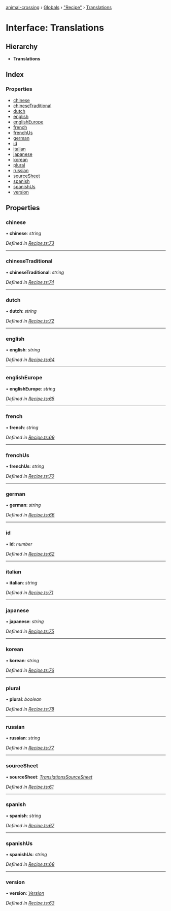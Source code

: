 [animal-crossing](../README.md) › [Globals](../globals.md) › ["Recipe"](../modules/_recipe_.md) › [Translations](_recipe_.translations.md)

# Interface: Translations

## Hierarchy

* **Translations**

## Index

### Properties

* [chinese](_recipe_.translations.md#chinese)
* [chineseTraditional](_recipe_.translations.md#chinesetraditional)
* [dutch](_recipe_.translations.md#dutch)
* [english](_recipe_.translations.md#english)
* [englishEurope](_recipe_.translations.md#englisheurope)
* [french](_recipe_.translations.md#french)
* [frenchUs](_recipe_.translations.md#frenchus)
* [german](_recipe_.translations.md#german)
* [id](_recipe_.translations.md#id)
* [italian](_recipe_.translations.md#italian)
* [japanese](_recipe_.translations.md#japanese)
* [korean](_recipe_.translations.md#korean)
* [plural](_recipe_.translations.md#plural)
* [russian](_recipe_.translations.md#russian)
* [sourceSheet](_recipe_.translations.md#sourcesheet)
* [spanish](_recipe_.translations.md#spanish)
* [spanishUs](_recipe_.translations.md#spanishus)
* [version](_recipe_.translations.md#version)

## Properties

###  chinese

• **chinese**: *string*

*Defined in [Recipe.ts:73](https://github.com/Norviah/animal-crossing/blob/7daadc1/module/types/Recipe.ts#L73)*

___

###  chineseTraditional

• **chineseTraditional**: *string*

*Defined in [Recipe.ts:74](https://github.com/Norviah/animal-crossing/blob/7daadc1/module/types/Recipe.ts#L74)*

___

###  dutch

• **dutch**: *string*

*Defined in [Recipe.ts:72](https://github.com/Norviah/animal-crossing/blob/7daadc1/module/types/Recipe.ts#L72)*

___

###  english

• **english**: *string*

*Defined in [Recipe.ts:64](https://github.com/Norviah/animal-crossing/blob/7daadc1/module/types/Recipe.ts#L64)*

___

###  englishEurope

• **englishEurope**: *string*

*Defined in [Recipe.ts:65](https://github.com/Norviah/animal-crossing/blob/7daadc1/module/types/Recipe.ts#L65)*

___

###  french

• **french**: *string*

*Defined in [Recipe.ts:69](https://github.com/Norviah/animal-crossing/blob/7daadc1/module/types/Recipe.ts#L69)*

___

###  frenchUs

• **frenchUs**: *string*

*Defined in [Recipe.ts:70](https://github.com/Norviah/animal-crossing/blob/7daadc1/module/types/Recipe.ts#L70)*

___

###  german

• **german**: *string*

*Defined in [Recipe.ts:66](https://github.com/Norviah/animal-crossing/blob/7daadc1/module/types/Recipe.ts#L66)*

___

###  id

• **id**: *number*

*Defined in [Recipe.ts:62](https://github.com/Norviah/animal-crossing/blob/7daadc1/module/types/Recipe.ts#L62)*

___

###  italian

• **italian**: *string*

*Defined in [Recipe.ts:71](https://github.com/Norviah/animal-crossing/blob/7daadc1/module/types/Recipe.ts#L71)*

___

###  japanese

• **japanese**: *string*

*Defined in [Recipe.ts:75](https://github.com/Norviah/animal-crossing/blob/7daadc1/module/types/Recipe.ts#L75)*

___

###  korean

• **korean**: *string*

*Defined in [Recipe.ts:76](https://github.com/Norviah/animal-crossing/blob/7daadc1/module/types/Recipe.ts#L76)*

___

###  plural

• **plural**: *boolean*

*Defined in [Recipe.ts:78](https://github.com/Norviah/animal-crossing/blob/7daadc1/module/types/Recipe.ts#L78)*

___

###  russian

• **russian**: *string*

*Defined in [Recipe.ts:77](https://github.com/Norviah/animal-crossing/blob/7daadc1/module/types/Recipe.ts#L77)*

___

###  sourceSheet

• **sourceSheet**: *[TranslationsSourceSheet](../enums/_recipe_.translationssourcesheet.md)*

*Defined in [Recipe.ts:61](https://github.com/Norviah/animal-crossing/blob/7daadc1/module/types/Recipe.ts#L61)*

___

###  spanish

• **spanish**: *string*

*Defined in [Recipe.ts:67](https://github.com/Norviah/animal-crossing/blob/7daadc1/module/types/Recipe.ts#L67)*

___

###  spanishUs

• **spanishUs**: *string*

*Defined in [Recipe.ts:68](https://github.com/Norviah/animal-crossing/blob/7daadc1/module/types/Recipe.ts#L68)*

___

###  version

• **version**: *[Version](../enums/_recipe_.version.md)*

*Defined in [Recipe.ts:63](https://github.com/Norviah/animal-crossing/blob/7daadc1/module/types/Recipe.ts#L63)*
